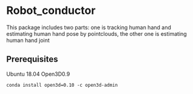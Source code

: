 # Robot_conductor

This package includes two parts: one is tracking human hand and estimating human hand pose by pointclouds, 
the other one is estimating human hand joint

## Prerequisites
Ubuntu 18.04
Open3D0.9 
 
    conda install open3d=0.10 -c open3d-admin
